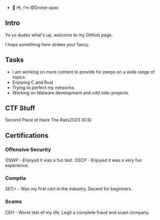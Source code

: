 - 🥵 Hi, I’m @Drone-spec
## Intro

Yo yo dudes what's up, welcome to my GitHub page.

I hope something here strikes your fancy.

## Tasks
- I am working on more content to provide for peeps on a wide range of topics.
- Enjoying C and Rust
- Trying to perfect my networks. 
- Working on Malware development and odd side-projects. 

<!---
Drone-spec/Drone-spec is a ✨ special ✨ repository because its `README.md` (this file) appears on your GitHub profile.
You can click the Preview link to take a look at your changes.
--->

## CTF Stuff

Second Place at Hack The Rails2023 (ICS)


## Certifications

### Offensive Security
OSWP - Enjoyed it was a fun test.
OSCP - Enjoyed it was a very fun experience.

### Comptia
SEC+ - Was my first cert in the industry, Decent for beginners.

### Scams
CEH - Worst test of my life, Legit a complete fraud and scam company.

